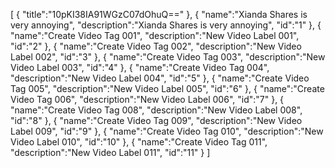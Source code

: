 [
	{
		"title":"10pKI38IA91WGzC07dOhuQ=="
	},
	{
		"name":"Xianda Shares is very annoying",
		"description":"Xianda Shares is very annoying",
		"id":"1"
	},
	{
		"name":"Create Video Tag 001",
		"description":"New Video Label 001",
		"id":"2"
	},
	{
		"name":"Create Video Tag 002",
		"description":"New Video Label 002",
		"id":"3"
	},
	{
		"name":"Create Video Tag 003",
		"description":"New Video Label 003",
		"id":"4"
	},
	{
		"name":"Create Video Tag 004",
		"description":"New Video Label 004",
		"id":"5"
	},
	{
		"name":"Create Video Tag 005",
		"description":"New Video Label 005",
		"id":"6"
	},
	{
		"name":"Create Video Tag 006",
		"description":"New Video Label 006",
		"id":"7"
	},
	{
		"name":"Create Video Tag 008",
		"description":"New Video Label 008",
		"id":"8"
	},
	{
		"name":"Create Video Tag 009",
		"description":"New Video Label 009",
		"id":"9"
	},
	{
		"name":"Create Video Tag 010",
		"description":"New Video Label 010",
		"id":"10"
	},
	{
		"name":"Create Video Tag 011",
		"description":"New Video Label 011",
		"id":"11"
	}
]